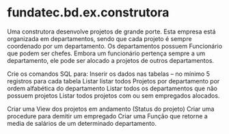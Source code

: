# fundatec.bd.ex.construtora

Uma construtora desenvolve projetos de grande porte.
Esta empresa está organizada em departamentos, sendo que cada projeto é sempre coordenado por um departamento.
Os departamentos possuem Funcionário que podem ser chefes. Embora um funcionário pertença sempre a um departamento, ele pode ser alocado a projetos de outros departamentos. 

Crie os comandos SQL para:
Inserir os dados nas tabelas – no mínimo 5 registros para cada tabela
Listar listar todos Projetos por departamento por ordem alfabética do departamento
Listar todos os departamentos que não possuem projetos
Listar todos projetos com ou sem empregados alocados.

Criar uma View dos projetos em andamento (Status do projeto)
Criar uma procedure para demitir um empregado
Criar uma Função que retorne a media de salários de um determinado departamento.
